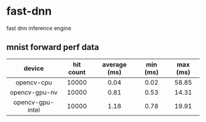 # fast-dnn
fast dnn inference engine

## mnist forward perf data

| device           | hit count | average (ms) | min (ms) | max (ms) |
|:----------------:|:---------:|:------------:|:--------:|:--------:|
| opencv-cpu       | 10000     | 0.04         | 0.02     | 58.85    |
| opencv-gpu-nv    | 10000     | 0.81         | 0.53     | 14.31    |
| opencv-gpu-intel | 10000     | 1.18         | 0.78     | 19.91    |

